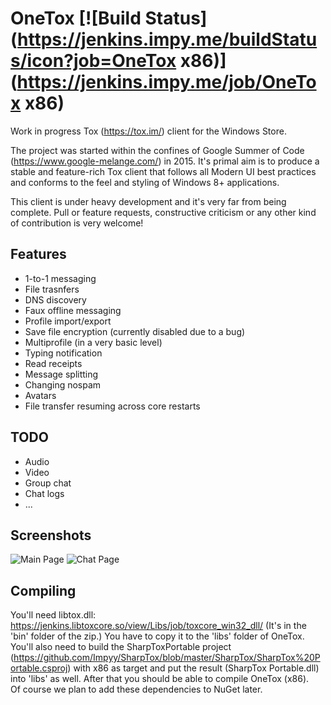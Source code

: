 # OneTox [![Build Status](https://jenkins.impy.me/buildStatus/icon?job=OneTox x86)](https://jenkins.impy.me/job/OneTox x86)
Work in progress Tox (https://tox.im/) client for the Windows Store.

The project was started within the confines of Google Summer of Code (https://www.google-melange.com/) in 2015. It's primal aim is to produce a stable and feature-rich Tox client that follows all Modern UI best practices and conforms to the feel and styling of Windows 8+ applications.

This client is under heavy development and it's very far from being complete. Pull or feature requests, constructive criticism or any other kind of contribution is very welcome!

## Features
* 1-to-1 messaging
* File trasnfers
* DNS discovery
* Faux offline messaging
* Profile import/export
* Save file encryption (currently disabled due to a bug)
* Multiprofile (in a very basic level)
* Typing notification
* Read receipts
* Message splitting
* Changing nospam
* Avatars
* File transfer resuming across core restarts

## TODO
* Audio
* Video
* Group chat
* Chat logs
* ...

## Screenshots
![Main Page](http://i.imgur.com/HrqjSxn.png)
![Chat Page](http://i.imgur.com/NHqHykf.png)

## Compiling
You'll need libtox.dll: https://jenkins.libtoxcore.so/view/Libs/job/toxcore_win32_dll/ (It's in the 'bin' folder of the zip.) You have to copy it to the 'libs' folder of OneTox.  
You'll also need to build the SharpToxPortable project (https://github.com/Impyy/SharpTox/blob/master/SharpTox/SharpTox%20Portable.csproj) with x86 as target and put the result (SharpTox Portable.dll) into 'libs' as well. After that you should be able to compile OneTox (x86).  
Of course we plan to add these dependencies to NuGet later.
